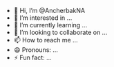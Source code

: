 - 👋 Hi, I’m @AncherbakNA
- 👀 I’m interested in ...
- 🌱 I’m currently learning ...
- 💞️ I’m looking to collaborate on ...
- 📫 How to reach me ...
- 😄 Pronouns: ...
- ⚡ Fun fact: ...

<!---
AncherbakNA/AncherbakNA is a ✨ special ✨ repository because its `README.md` (this file) appears on your GitHub profile.
You can click the Preview link to take a look at your changes.
--->
